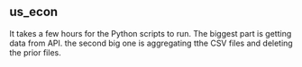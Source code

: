 ## us_econ

It takes a few hours for the Python scripts to run. The biggest part is getting data from API. the second big one is aggregating tthe CSV files and deleting the prior files.  